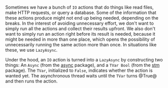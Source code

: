 Sometimes we have a bunch of `IO` actions that do things like read files, make
HTTP requests, or query a database. Some of the information that these actions
produce might not end up being needed, depending on the breaks. In the interest
of avoiding unnecessary effort, we don't want to simply run all the actions and
collect their results upfront. We also don't want to simply run an action right
before its result is needed, because it might be needed in more than one place,
which opens the possibility of unnecessarily running the same action more than
once. In situations like these, we use `LazyAsync`.

Under the hood, an `IO` action is turned into a `LazyAsync` by constructing two
things: An `Async` (from the [async] package), and a `TVar Bool` (from the [stm]
package). The `TVar`, initialized to `False`, indicates whether the action is
wanted yet. The asynchronous thread waits until the `TVar` turns @True@ and then
runs the action.

  [async]: https://hackage.haskell.org/package/async

  [stm]: https://hackage.haskell.org/package/stm
